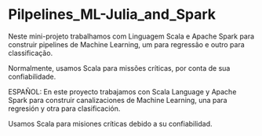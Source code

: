 # Pilpelines_ML-Julia_and_Spark

Neste mini-projeto trabalhamos com Linguagem Scala e Apache Spark para construir pipelines de Machine Learning, um para regressão e outro para classificação. 

Normalmente, usamos Scala para missões críticas, por conta de sua confiabilidade. 


ESPAÑOL:
En este proyecto trabajamos con Scala Language y Apache Spark para construir canalizaciones de Machine Learning, una para regresión y otra para clasificación.

Usamos Scala para misiones críticas debido a su confiabilidad.
